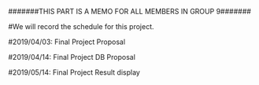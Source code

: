 #######THIS PART IS A MEMO FOR ALL MEMBERS IN GROUP 9#######

#We will record the schedule for this project.

#2019/04/03: Final Project Proposal

#2019/04/14: Final Project DB Proposal

#2019/05/14: Final Project Result display

